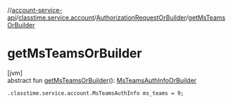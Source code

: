 //[account-service-api](../../../index.md)/[classtime.service.account](../index.md)/[AuthorizationRequestOrBuilder](index.md)/[getMsTeamsOrBuilder](get-ms-teams-or-builder.md)

# getMsTeamsOrBuilder

[jvm]\
abstract fun [getMsTeamsOrBuilder](get-ms-teams-or-builder.md)(): [MsTeamsAuthInfoOrBuilder](../-ms-teams-auth-info-or-builder/index.md)

`.classtime.service.account.MsTeamsAuthInfo ms_teams = 9;`
